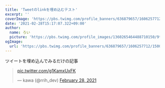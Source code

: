 ```yaml
---
title: 'Tweetのlinkを埋め込むテスト'
excerpt: ''
coverImage: 'https://pbs.twimg.com/profile_banners/636879657/1606257712/1500x500'
date: '2021-02-28T15:17:07.322+09:00'
author:
  name: ろい
  picture: 'https://pbs.twimg.com/profile_images/1360265464488710150/9tFz-ycm_400x400.jpg'
ogImage:
  url: 'https://pbs.twimg.com/profile_banners/636879657/1606257712/1500x500'
---
```


ツイートを埋め込んでみるだけの記事
<blockquote class="twitter-tweet"><p lang="und" dir="ltr"><a href="https://t.co/g1KamxUxFK">pic.twitter.com/g1KamxUxFK</a></p>&mdash; kawa (@rrih_dev) <a href="https://twitter.com/rrih_dev/status/1365884968455467009?ref_src=twsrc%5Etfw">February 28, 2021</a></blockquote>